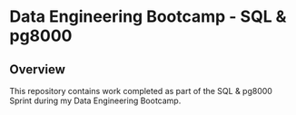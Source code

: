 # Data Engineering Bootcamp - SQL & pg8000

## Overview

This repository contains work completed as part of the SQL & pg8000 Sprint during my Data Engineering Bootcamp. 

